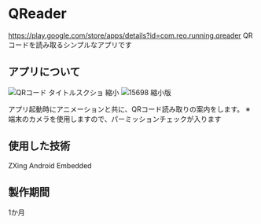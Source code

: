# QReader
https://play.google.com/store/apps/details?id=com.reo.running.qreader  QRコードを読み取るシンプルなアプリです

## アプリについて
![QRコード タイトルスクショ 縮小](https://user-images.githubusercontent.com/65647834/110713222-e79ac900-8244-11eb-9df1-9bf32e5e79e8.jpg)
![15698 縮小版](https://user-images.githubusercontent.com/65647834/110713221-e7023280-8244-11eb-95c7-c023e4a26287.jpg)

アプリ起動時にアニメーションと共に、QRコード読み取りの案内をします。
※端末のカメラを使用しますので、パーミッションチェックが入ります

## 使用した技術
ZXing Android Embedded

## 製作期間
1か月
